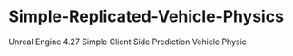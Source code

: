 # Simple-Replicated-Vehicle-Physics
Unreal Engine 4.27 Simple Client Side Prediction Vehicle Physic
